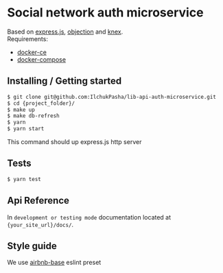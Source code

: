 # Social network auth microservice
Based on [express.js](https://expressjs.com/), [objection](https://vincit.github.io/objection.js/) and [knex](https://knexjs.org/).<br>
Requirements:
- [docker-ce](https://docs.docker.com/)
- [docker-compose](https://github.com/docker/compose/releases)

## Installing / Getting started

```bash
$ git clone git@github.com:IlchukPasha/lib-api-auth-microservice.git
$ cd {project_folder}/
$ make up
$ make db-refresh
$ yarn
$ yarn start
```
This command should up express.js http server

## Tests
```bash
$ yarn test
```

## Api Reference
In `development or testing mode` documentation located at `{your_site_url}/docs/`.

## Style guide
We use [airbnb-base](https://www.npmjs.com/package/eslint-config-airbnb-base) eslint preset
